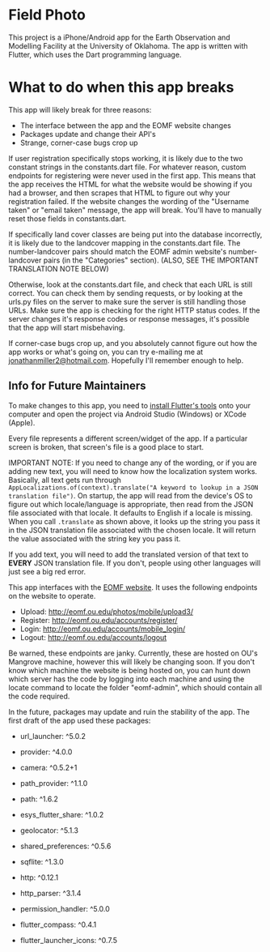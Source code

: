 # Field Photo

This project is a iPhone/Android app for the Earth Observation and Modelling Facility at the University of Oklahoma. The app is written with Flutter, which uses the Dart programming language.

# What to do when this app breaks

This app will likely break for three reasons:
- The interface between the app and the EOMF website changes
- Packages update and change their API's
- Strange, corner-case bugs crop up

If user registration specifically stops working, it is likely due to the two constant strings in the constants.dart file. For whatever reason, custom endpoints for registering were never used in the first app. This means that the app receives the HTML for what the website would be showing if you had a browser, and then scrapes that HTML to figure out why your registration failed. If the website changes the wording of the "Username taken" or "email taken" message, the app will break. You'll have to manually reset those fields in constants.dart.

If specifically land cover classes are being put into the database incorrectly, it is likely due to the landcover mapping in the constants.dart file. The number-landcover pairs should match the EOMF admin website's number-landcover pairs (in the "Categories" section). (ALSO, SEE THE IMPORTANT TRANSLATION NOTE BELOW)

Otherwise, look at the constants.dart file, and check that each URL is still correct. You can check them by sending requests, or by looking at the urls.py files on the server to make sure the server is still handling those URLs. 
Make sure the app is checking for the right HTTP status codes. If the server changes it's response codes or response messages, it's possible that the app will start misbehaving.

If corner-case bugs crop up, and you absolutely cannot figure out how the app works or what's going on, you can try e-mailing me at jonathanmiller2@hotmail.com. Hopefully I'll remember enough to help.

## Info for Future Maintainers

To make changes to this app, you need to [install Flutter's tools](https://flutter.dev/docs/get-started/install) onto your computer and open the project via Android Studio (Windows) or XCode (Apple).

Every file represents a different screen/widget of the app. If a particular screen is broken, that screen's file is a good place to start.

IMPORTANT NOTE: If you need to change any of the wording, or if you are adding new text, you will need to know how the localization system works. Basically, all text gets run through `AppLocalizations.of(context).translate("A keyword to lookup in a JSON translation file")`. On startup, the app will read from the device's OS to figure out which locale/language is appropriate, then read from the JSON file associated with that locale. It defaults to English if a locale is missing. When you call `.translate` as shown above, it looks up the string you pass it in the JSON translation file associated with the chosen locale. It will return the value associated with the string key you pass it.

If you add text, you will need to add the translated version of that text to **EVERY** JSON translation file. If you don't, people using other languages will just see a big red error.

This app interfaces with the [EOMF website](http://eomf.ou.edu/). It uses the following endpoints on the website to operate. 
- Upload: http://eomf.ou.edu/photos/mobile/upload3/
- Register: http://eomf.ou.edu/accounts/register/
- Login: http://eomf.ou.edu/accounts/mobile_login/
- Logout: http://eomf.ou.edu/accounts/logout

Be warned, these endpoints are janky. Currently, these are hosted on OU's Mangrove machine, however this will likely be changing soon. If you don't know which machine the website is being hosted on, you can hunt down which server has the code by logging into each machine and using the locate command to locate the folder "eomf-admin", which should contain all the code required.

In the future, packages may update and ruin the stability of the app.
The first draft of the app used these packages:

- url_launcher: ^5.0.2
- provider: ^4.0.0
- camera: ^0.5.2+1
- path_provider: ^1.1.0
- path: ^1.6.2
- esys_flutter_share: ^1.0.2
- geolocator: ^5.1.3
- shared_preferences: ^0.5.6
- sqflite: ^1.3.0
- http: ^0.12.1
- http_parser: ^3.1.4
- permission_handler: ^5.0.0
- flutter_compass: ^0.4.1

- flutter_launcher_icons: ^0.7.5
